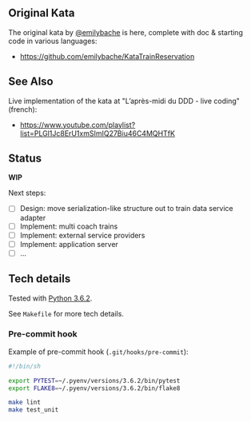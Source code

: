 ## Original Kata

The original kata by [@emilybache](https://twitter.com/emilybache) is here, complete with doc & starting code in various languages:

- <https://github.com/emilybache/KataTrainReservation>


## See Also

Live implementation of the kata at "L’après-midi du DDD - live coding" (french):

- <https://www.youtube.com/playlist?list=PLGl1Jc8ErU1xmSImIQ27Biu46C4MQHTfK>

## Status

**WIP**

Next steps:

- [ ] Design: move serialization-like structure out to train data service adapter
- [ ] Implement: multi coach trains
- [ ] Implement: external service providers
- [ ] Implement: application server
- [ ] ...

## Tech details

Tested with [Python 3.6.2](https://www.python.org/downloads/release/python-362/).

See `Makefile` for more tech details.

### Pre-commit hook

Example of pre-commit hook (`.git/hooks/pre-commit`):

```sh
#!/bin/sh

export PYTEST=~/.pyenv/versions/3.6.2/bin/pytest
export FLAKE8=~/.pyenv/versions/3.6.2/bin/flake8

make lint
make test_unit
```